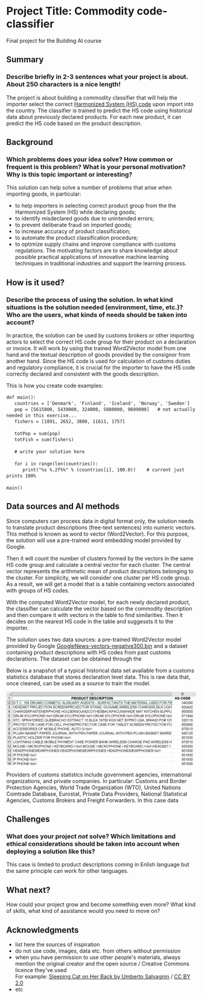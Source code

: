 <!-- This is the markdown template for the final project of the Building AI course, 
created by Reaktor Innovations and University of Helsinki. 
Copy the template, paste it to your GitHub README and edit! -->

# Project Title: Commodity code-classifier

Final project for the Building AI course

## Summary
### Describe briefly in 2-3 sentences what your project is about. About 250 characters is a nice length! 
The project is about building a commodity classifier that will help the importer select the correct [Harmonized System (HS) code](https://www.trade.gov/harmonized-system-hs-codes) upon import into the country. The classifier is trained to predict the HS code using historical data about previously declared products. For each new product, it can predict the HS code based on the product description. 

## Background

### Which problems does your idea solve? How common or frequent is this problem? What is your personal motivation? Why is this topic important or interesting?

This solution can help solve a number of problems that arise when importing goods, in particular:
* to help importers in selecting correct product group from the the Harmonized System (HS) while declaring goods;
* to identify misdeclared goods due to unintended errors;
* to prevent deliberate fraud on imported goods;
* to increase accuracy of product classification;
* to automate the product classification procedure;
* to optimize supply chains and improve compliance with customs regulations.
The motivating factors are to share knowledge about possible practical applications of innovative machine learning techniques in traditional industries and support the learning process.  

## How is it used?
### Describe the process of using the solution. In what kind situations is the solution needed (environment, time, etc.)? Who are the users, what kinds of needs should be taken into account?

In practice, the solution can be used by customs brokers or other importing actors to select the correct HS code group for their product on a declaration or invoice. It will work by using the trained Word2Vector model from one hand and the textual description of goods provided by the consignor from another hand. Since the HS code is used for calculation of customs duties and regulatory compliance, it is crucial for the importer to have the HS code correctly declared and consistent with the goods description. 

This is how you create code examples:
```
def main():
   countries = ['Denmark', 'Finland', 'Iceland', 'Norway', 'Sweden']
   pop = [5615000, 5439000, 324000, 5080000, 9609000]   # not actually needed in this exercise...
   fishers = [1891, 2652, 3800, 11611, 1757]

   totPop = sum(pop)
   totFish = sum(fishers)

   # write your solution here

   for i in range(len(countries)):
      print("%s %.2f%%" % (countries[i], 100.0))    # current just prints 100%

main()
```

## Data sources and AI methods

Since computers can process data in digital format only, the solution needs to translate product descriptions (free-text sentences) into numeric vectors. This method is known as word to vector (Word2Vector). For this purpose, the solution will use a pre-trained word embedding model provided by Google. 

Then it will count the number of clusters formed by the vectors in the same HS code group and calculate a central vector for each cluster. The central vector represents the arithmetic mean of product descriptions belonging to the cluster. For simplicity, we will consider one cluster per HS code group. As a result, we will get a model that is a table containing vectors associated with groups of HS codes.   

With the computed Word2Vector model, for each newly declared product, the classifier can calculate the vector based on the commodity description and then compare it with vectors in the table to find similarities. Then it decides on the nearest HS code in the table and suggessts it to the importer. 

The solution uses two data sources: a pre-trained Word2Vector model provided by Google [GoogleNews-vectors-negative300.bin](https://www.kaggle.com/sandreds/googlenewsvectorsnegative300) and a dataset containing product descriptions with HS codes from past customs declarations. The dataset can be obtained through the 

Below is a snapshot of a typical historical data set available from a customs statistics database that stores declaration level data. This is raw data that, once cleaned, can be used as a source to train the model.  

![HS_codes](https://github.com/vladlents/commodity-classifier/blob/main/HS-code-desc-example.png)

Providers of customs statistics include government agencies, international organizations, and private companies. In particular: Customs and Border Protection Agencies, World Trade Organization (WTO), United Nations Comtrade Database, Eurostat, Private Data Providers, National Statistical Agencies, Customs Brokers and Freight Forwarders. In this case data 

## Challenges

### What does your project _not_ solve? Which limitations and ethical considerations should be taken into account when deploying a solution like this?

This case is limited to product descriptions coming in Enlish language but the same principle can work for other languages. 

## What next?

How could your project grow and become something even more? What kind of skills, what kind of assistance would you  need to move on? 


## Acknowledgments

* list here the sources of inspiration 
* do not use code, images, data etc. from others without permission
* when you have permission to use other people's materials, always mention the original creator and the open source / Creative Commons licence they've used
  <br>For example: [Sleeping Cat on Her Back by Umberto Salvagnin](https://commons.wikimedia.org/wiki/File:Sleeping_cat_on_her_back.jpg#filelinks) / [CC BY 2.0](https://creativecommons.org/licenses/by/2.0)
* etc
